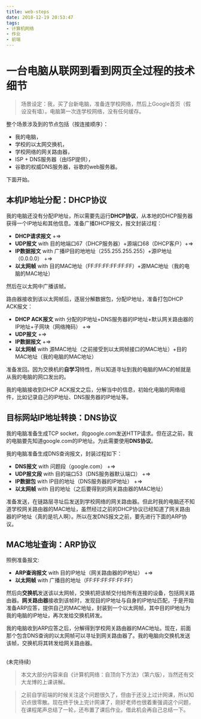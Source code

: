 ```yaml
---
title: web-steps
date: 2018-12-19 20:53:47
tags:
- 计算机网络
- 作业
- 前端
---
```


# 一台电脑从联网到看到网页全过程的技术细节

> 场景设定：我，买了台新电脑，准备连学校网络，然后上Google首页（假设没有墙）。电脑第一次连学校网络，没有任何缓存。

整个场景涉及到的节点包括（按连接顺序）：
* 我的电脑，
* 学校的以太网交换机，
* 学校网络的网关路由器，
* ISP + DNS服务器（由ISP提供），
* 谷歌的权威DNS服务器，谷歌的web服务器。

下面开始。

## 本机IP地址分配：DHCP协议

我的电脑还没有分配IP地址，所以需要先运行**DHCP协议**，从本地的DHCP服务器获得一个IP地址和其他信息。准备广播DHCP报文，报文封装过程：

* **DHCP请求报文** +=> 
* **UDP报文** with 目的地端口67（DHCP服务器）+源端口68（DHCP客户）+=>
* **IP数据报文** with 广播IP目的地地址（255.255.255.255）+源IP地址（0.0.0.0） +=>
* **以太网帧** with 目的MAC地址（FF:FF:FF:FF:FF:FF）+源MAC地址（我的电脑的MAC地址）

然后在以太网中广播该帧。

路由器接收到该以太网帧后，逐层分解数据包，分配IP地址，准备打包DHCP ACK报文：

* **DHCP ACK报文** with 分配的IP地址+DNS服务器的IP地址+默认网关路由器的IP地址+子网块（网络掩码） +=>
* **UDP报文** +=>
* **IP数据报文** +=>
* **以太网帧** with 源MAC地址（之前接受到以太网帧接口的MAC地址）+目的MAC地址（我的电脑的MAC地址）

准备发回。因为交换机的**自学习**特性，所以知道寻址到我的电脑的MAC的帧就是从我的电脑的网口发出的。

我的电脑接收到DHCP ACK报文之后，分解当中的信息，初始化电脑的网络组件，比如记录自己的IP地址、DNS服务器的IP地址等。

## 目标网站IP地址转换：DNS协议

我的电脑准备生成TCP socket，向google.com发送HTTP请求。但在这之前，我的电脑要先知道google.com的IP地址。为此需要使用**DNS协议**。

我的电脑准备生成DNS查询报文，封装过程如下：

* **DNS报文** with 问题段（google.com） +=>
* **UDP报文段** with 目的端口53（DNS服务器默认端口） +=>
* **IP数据包** with IP目的地址（DNS服务器的IP地址） +=>
* **以太网帧** with 目的地址（之后要得到的网关路由器的MAC地址）

准备发送，在链路层寻址后发送到学校网络的网关路由器。但此时我的电脑还不知道学校网关路由器的MAC地址，虽然经过之前的DHCP协议已经知道了网关路由器的IP地址（真的是坑人啊）。所以在发DNS报文之前，要先进行下面的ARP协议。

## MAC地址查询：ARP协议

照例准备报文:

* **ARP查询报文** with 目的IP地址（网关路由器的IP地址） +=>
* **以太网帧** with 广播目的地址（FF:FF:FF:FF:FF:FF）

然后向**交换机**发送该以太网帧，交换机把该帧交付给所有连接的设备，包括网关路由器。**网关路由器**接收到该帧时，发现目的IP地址与自身的IP地址匹配，于是开始准备ARP应答，提供自己的MAC地址，封装到一个以太网帧，其中目的IP地址为我的电脑的IP地址，再次发给交换机转发。

我的电脑收到ARP应答之后，分解得到学校网关路由器的MAC地址。现在，前面那个包含DNS查询的以太网帧可以寻址到网关路由器了。我的电脑向交换机发送该帧，交换机将其转发给网关路由器。

## 

(未完待续)

> 本文大部分内容来自《计算机网络：自顶向下方法》（第六版），当然还有交大龙博的上课讲解。

> 之前自学前端的时候关注这个问题很久了，但由于还没上过计网课，所以知识点很零散。现在终于快上完计网课了，刚好老师也很着重强调这个问题，在课程尾声总结了一轮，还布置了课后作业。借此机会再自己总结一下。
